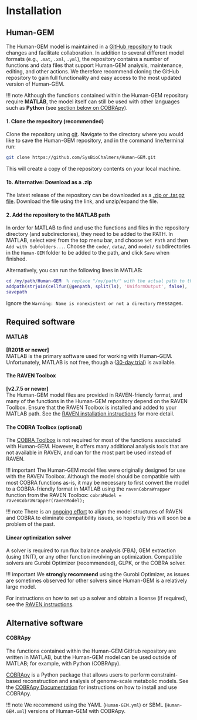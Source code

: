 # Installation

## Human-GEM

The Human-GEM model is maintained in a [GitHub repository](https://github.com/SysBioChalmers/Human-GEM) to track changes and facilitate collaboration. In addition to several different model formats (e.g., `.mat`, `.xml`, `.yml`), the repository contains a number of functions and data files that support Human-GEM analysis, maintenance, editing, and other actions. We therefore recommend cloning the GitHub repository to gain full functionality and easy access to the most updated version of Human-GEM.

!!! note
    Although the functions contained within the Human-GEM repository require **MATLAB**, the model itself can still be used with other languages such as **Python** (see [section below on COBRApy](#cobrapy)).

#### 1. Clone the repository (recommended)
Clone the repository using [git](https://git-scm.com/). Navigate to the directory where you would like to save the Human-GEM repository, and in the command line/terminal run:

```bash
git clone https://github.com/SysBioChalmers/Human-GEM.git
```

This will create a copy of the repository contents on your local machine.

#### 1b. Alternative: Download as a .zip
The latest release of the repository can be downloaded as a [.zip or .tar.gz file](https://github.com/SysBioChalmers/Human-GEM/releases/latest). Download the file using the link, and unzip/expand the file.

#### 2. Add the repository to the MATLAB path
In order for MATLAB to find and use the functions and files in the repository directory (and subdirectories), they need to be added to the PATH. In MATLAB, select `HOME` from the top menu bar, and choose `Set Path` and then `Add with Subfolders...`. Choose the `code/`, `data/`, and `model/` subdirectories in the `Human-GEM` folder to be added to the path, and click `Save` when finished.

Alternatively, you can run the following lines in MATLAB:
```matlab
cd /my/path/Human-GEM  % replace "/my/path/" with the actual path to the Human-GEM folder
addpath(strjoin(cellfun(@genpath, split(ls), 'UniformOutput', false), ''));
savepath
```
Ignore the `Warning: Name is nonexistent or not a directory` messages.


## Required software

#### MATLAB
**[R2018 or newer]**  
MATLAB is the primary software used for working with Human-GEM. Unfortunately, MATLAB is not free, though a ([30-day trial](https://www.mathworks.com/campaigns/products/trials.highResolutionDisplay.html)) is available.

#### The RAVEN Toolbox
**[v2.7.5 or newer]**  
The Human-GEM model files are provided in RAVEN-friendly format, and many of the functions in the Human-GEM repository depend on the RAVEN Toolbox. Ensure that the RAVEN Toolbox is installed and added to your MATLAB path. See the [RAVEN installation instructions](https://github.com/SysBioChalmers/RAVEN/wiki/Installation#installation) for more detail.

#### The COBRA Toolbox (optional)
The [COBRA Toolbox](https://opencobra.github.io/cobratoolbox/stable/) is not required for most of the functions associated with Human-GEM. However, it offers many additional analysis tools that are not available in RAVEN, and can for the most part be used instead of RAVEN.

!!! important
	The Human-GEM model files were originally designed for use with the RAVEN Toolbox. Although the model should be compatible with most COBRA functions as-is, it may be necessary to first convert the model to a COBRA-friendly format in MATLAB using the `ravenCobraWrapper` function from the RAVEN Toolbox:
	`cobraModel = ravenCobraWrapper(ravenModel);`

!!! note
	There is an [ongoing effort](https://github.com/SysBioChalmers/RAVEN/issues/184) to align the model structures of RAVEN and COBRA to eliminate compatibility issues, so hopefully this will soon be a problem of the past.


#### Linear optimization solver
A solver is required to run flux balance analysis (FBA), GEM extraction (using tINIT), or any other function involving an optimization. Compatible solvers are Gurobi Optimizer (recommended), GLPK, or the COBRA solver.

!!! important
    We **strongly recommend** using the Gurobi Optimizer, as issues are sometimes observed for other solvers since Human-GEM is a relatively large model.

For instructions on how to set up a solver and obtain a license (if required), see the [RAVEN instructions](https://github.com/SysBioChalmers/RAVEN/wiki/Installation#dependencies).


## Alternative software

#### COBRApy
The functions contained within the Human-GEM GitHub repository are written in MATLAB, but the Human-GEM model can be used outside of MATLAB; for example, with Python (COBRApy).

[COBRApy](https://opencobra.github.io/cobrapy/) is a Python package that allows users to perform constraint-based reconstruction and analysis of genome-scale metabolic models. See the [COBRApy Documentation](https://cobrapy.readthedocs.io/en/stable/) for instructions on how to install and use COBRApy.

!!! note
    We recommend using the YAML (`Human-GEM.yml`) or SBML (`Human-GEM.xml`) versions of Human-GEM with COBRApy.




